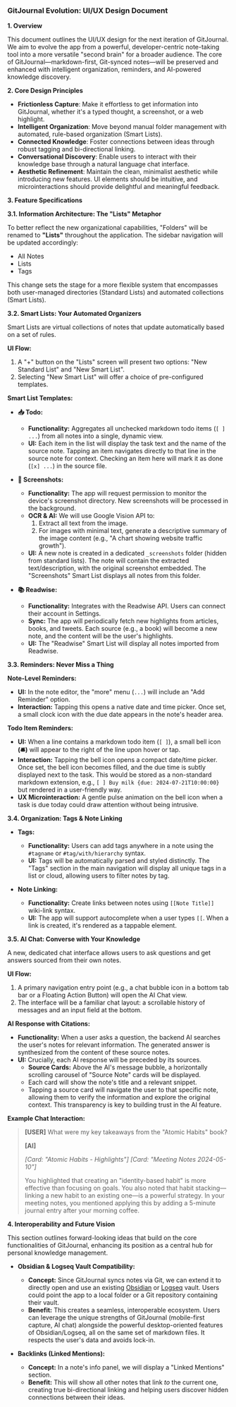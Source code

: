 ### **GitJournal Evolution: UI/UX Design Document**

**1. Overview**

This document outlines the UI/UX design for the next iteration of GitJournal. We aim to evolve the app from a powerful, developer-centric note-taking tool into a more versatile "second brain" for a broader audience. The core of GitJournal—markdown-first, Git-synced notes—will be preserved and enhanced with intelligent organization, reminders, and AI-powered knowledge discovery.

**2. Core Design Principles**

*   **Frictionless Capture**: Make it effortless to get information into GitJournal, whether it's a typed thought, a screenshot, or a web highlight.
*   **Intelligent Organization**: Move beyond manual folder management with automated, rule-based organization (Smart Lists).
*   **Connected Knowledge**: Foster connections between ideas through robust tagging and bi-directional linking.
*   **Conversational Discovery**: Enable users to interact with their knowledge base through a natural language chat interface.
*   **Aesthetic Refinement**: Maintain the clean, minimalist aesthetic while introducing new features. UI elements should be intuitive, and microinteractions should provide delightful and meaningful feedback.

**3. Feature Specifications**

**3.1. Information Architecture: The "Lists" Metaphor**

To better reflect the new organizational capabilities, "Folders" will be renamed to **"Lists"** throughout the application. The sidebar navigation will be updated accordingly:

*   All Notes
*   Lists
*   Tags

This change sets the stage for a more flexible system that encompasses both user-managed directories (Standard Lists) and automated collections (Smart Lists).

**3.2. Smart Lists: Your Automated Organizers**

Smart Lists are virtual collections of notes that update automatically based on a set of rules.

**UI Flow:**
1.  A "+" button on the "Lists" screen will present two options: "New Standard List" and "New Smart List".
2.  Selecting "New Smart List" will offer a choice of pre-configured templates.

**Smart List Templates:**

*   **📥 Todo:**
    *   **Functionality:** Aggregates all unchecked markdown todo items (`[ ] ...`) from all notes into a single, dynamic view.
    *   **UI:** Each item in the list will display the task text and the name of the source note. Tapping an item navigates directly to that line in the source note for context. Checking an item here will mark it as done (`[x] ...`) in the source file.

*   **📸 Screenshots:**
    *   **Functionality:** The app will request permission to monitor the device's screenshot directory. New screenshots will be processed in the background.
    *   **OCR & AI:** We will use Google Vision API to:
        1.  Extract all text from the image.
        2.  For images with minimal text, generate a descriptive summary of the image content (e.g., "A chart showing website traffic growth").
    *   **UI:** A new note is created in a dedicated `_screenshots` folder (hidden from standard lists). The note will contain the extracted text/description, with the original screenshot embedded. The "Screenshots" Smart List displays all notes from this folder.

*   **📚 Readwise:**
    *   **Functionality:** Integrates with the Readwise API. Users can connect their account in Settings.
    *   **Sync:** The app will periodically fetch new highlights from articles, books, and tweets. Each source (e.g., a book) will become a new note, and the content will be the user's highlights.
    *   **UI:** The "Readwise" Smart List will display all notes imported from Readwise.

**3.3. Reminders: Never Miss a Thing**

**Note-Level Reminders:**
*   **UI:** In the note editor, the "more" menu (`...`) will include an "Add Reminder" option.
*   **Interaction:** Tapping this opens a native date and time picker. Once set, a small clock icon with the due date appears in the note's header area.

**Todo Item Reminders:**
*   **UI:** When a line contains a markdown todo item (`[ ]`), a small bell icon **(🛎️)** will appear to the right of the line upon hover or tap.
*   **Interaction:** Tapping the bell icon opens a compact date/time picker. Once set, the bell icon becomes filled, and the due time is subtly displayed next to the task. This would be stored as a non-standard markdown extension, e.g., `[ ] Buy milk {due: 2024-07-21T10:00:00}` but rendered in a user-friendly way.
*   **UX Microinteraction:** A gentle pulse animation on the bell icon when a task is due today could draw attention without being intrusive.

**3.4. Organization: Tags & Note Linking**

*   **Tags:**
    *   **Functionality:** Users can add tags anywhere in a note using the `#tagname` or `#tag/with/hierarchy` syntax.
    *   **UI:** Tags will be automatically parsed and styled distinctly. The "Tags" section in the main navigation will display all unique tags in a list or cloud, allowing users to filter notes by tag.

*   **Note Linking:**
    *   **Functionality:** Create links between notes using `[[Note Title]]` wiki-link syntax.
    *   **UI:** The app will support autocomplete when a user types `[[`. When a link is created, it's rendered as a tappable element.

**3.5. AI Chat: Converse with Your Knowledge**

A new, dedicated chat interface allows users to ask questions and get answers sourced from their own notes.

**UI Flow:**
1.  A primary navigation entry point (e.g., a chat bubble icon in a bottom tab bar or a Floating Action Button) will open the AI Chat view.
2.  The interface will be a familiar chat layout: a scrollable history of messages and an input field at the bottom.

**AI Response with Citations:**
*   **Functionality:** When a user asks a question, the backend AI searches the user's notes for relevant information. The generated answer is synthesized from the content of these source notes.
*   **UI:** Crucially, each AI response will be preceded by its sources.
    *   **Source Cards:** Above the AI's message bubble, a horizontally scrolling carousel of "Source Note" cards will be displayed.
    *   Each card will show the note's title and a relevant snippet.
    *   Tapping a source card will navigate the user to that specific note, allowing them to verify the information and explore the original context. This transparency is key to building trust in the AI feature.

**Example Chat Interaction:**
> **[USER]**
> What were my key takeaways from the "Atomic Habits" book?
>
> **[AI]**
>
> *[Card: "Atomic Habits - Highlights"]* *[Card: "Meeting Notes 2024-05-10"]*
>
> You highlighted that creating an "identity-based habit" is more effective than focusing on goals. You also noted that habit stacking—linking a new habit to an existing one—is a powerful strategy. In your meeting notes, you mentioned applying this by adding a 5-minute journal entry after your morning coffee.

**4. Interoperability and Future Vision**

This section outlines forward-looking ideas that build on the core functionalities of GitJournal, enhancing its position as a central hub for personal knowledge management.

*   **Obsidian & Logseq Vault Compatibility:**
    *   **Concept:** Since GitJournal syncs notes via Git, we can extend it to directly open and use an existing [Obsidian](https://obsidian.md/) or [Logseq](https://logseq.com/) vault. Users could point the app to a local folder or a Git repository containing their vault.
    *   **Benefit:** This creates a seamless, interoperable ecosystem. Users can leverage the unique strengths of GitJournal (mobile-first capture, AI chat) alongside the powerful desktop-oriented features of Obsidian/Logseq, all on the same set of markdown files. It respects the user's data and avoids lock-in.

*   **Backlinks (Linked Mentions):**
    *   **Concept:** In a note's info panel, we will display a "Linked Mentions" section.
    *   **Benefit:** This will show all other notes that link *to* the current one, creating true bi-directional linking and helping users discover hidden connections between their ideas. 